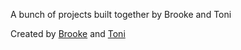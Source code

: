 A bunch of projects built together by Brooke and Toni 

Created by [Brooke](https://brookejoseph.com/) and [Toni](https://www.linkedin.com/in/oluwatoni-akintola-6972b5248/)
